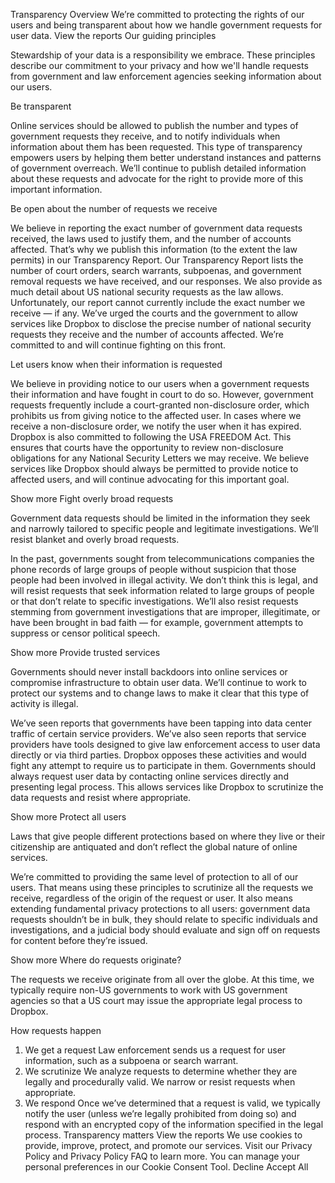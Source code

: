  
Transparency Overview
We’re committed to protecting the rights of our users and being transparent about how we handle government requests for user data.
View the reports
Our guiding principles

Stewardship of your data is a responsibility we embrace. These principles describe our commitment to your privacy and how we'll handle requests from government and law enforcement agencies seeking information about our users.

Be transparent

Online services should be allowed to publish the number and types of government requests they receive, and to notify individuals when information about them has been requested. This type of transparency empowers users by helping them better understand instances and patterns of government overreach. We’ll continue to publish detailed information about these requests and advocate for the right to provide more of this important information.

Be open about the number of requests we receive

We believe in reporting the exact number of government data requests received, the laws used to justify them, and the number of accounts affected. That’s why we publish this information (to the extent the law permits) in our Transparency Report. Our Transparency Report lists the number of court orders, search warrants, subpoenas, and government removal requests we have received, and our responses. We also provide as much detail about US national security requests as the law allows. Unfortunately, our report cannot currently include the exact number we receive — if any. We’ve urged the courts and the government to allow services like Dropbox to disclose the precise number of national security requests they receive and the number of accounts affected. We’re committed to and will continue fighting on this front.

Let users know when their information is requested

We believe in providing notice to our users when a government requests their information and have fought in court to do so. However, government requests frequently include a court-granted non-disclosure order, which prohibits us from giving notice to the affected user. In cases where we receive a non-disclosure order, we notify the user when it has expired. Dropbox is also committed to following the USA FREEDOM Act. This ensures that courts have the opportunity to review non-disclosure obligations for any National Security Letters we may receive. We believe services like Dropbox should always be permitted to provide notice to affected users, and will continue advocating for this important goal.

Show more 
Fight overly broad requests

Government data requests should be limited in the information they seek and narrowly tailored to specific people and legitimate investigations. We’ll resist blanket and overly broad requests.

In the past, governments sought from telecommunications companies the phone records of large groups of people without suspicion that those people had been involved in illegal activity. We don’t think this is legal, and will resist requests that seek information related to large groups of people or that don’t relate to specific investigations. We’ll also resist requests stemming from government investigations that are improper, illegitimate, or have been brought in bad faith — for example, government attempts to suppress or censor political speech.

Show more 
Provide trusted services

Governments should never install backdoors into online services or compromise infrastructure to obtain user data. We’ll continue to work to protect our systems and to change laws to make it clear that this type of activity is illegal.

We’ve seen reports that governments have been tapping into data center traffic of certain service providers. We’ve also seen reports that service providers have tools designed to give law enforcement access to user data directly or via third parties. Dropbox opposes these activities and would fight any attempt to require us to participate in them. Governments should always request user data by contacting online services directly and presenting legal process. This allows services like Dropbox to scrutinize the data requests and resist where appropriate.

Show more 
Protect all users

Laws that give people different protections based on where they live or their citizenship are antiquated and don’t reflect the global nature of online services.

We’re committed to providing the same level of protection to all of our users. That means using these principles to scrutinize all the requests we receive, regardless of the origin of the request or user. It also means extending fundamental privacy protections to all users: government data requests shouldn’t be in bulk, they should relate to specific individuals and investigations, and a judicial body should evaluate and sign off on requests for content before they’re issued.

Show more 
Where do requests originate?

The requests we receive originate from all over the globe. At this time, we typically require non-US governments to work with US government agencies so that a US court may issue the appropriate legal process to Dropbox.

How requests happen
1. We get a request
Law enforcement sends us a request for user information, such as a subpoena or search warrant.
2. We scrutinize
We analyze requests to determine whether they are legally and procedurally valid. We narrow or resist requests when appropriate.
3. We respond
Once we’ve determined that a request is valid, we typically notify the user (unless we’re legally prohibited from doing so) and respond with an encrypted copy of the information specified in the legal process.
Transparency matters
View the reports
We use cookies to provide, improve, protect, and promote our services. Visit our Privacy Policy and Privacy Policy FAQ to learn more. You can manage your personal preferences in our Cookie Consent Tool.
Decline
Accept All